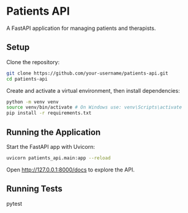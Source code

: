 # Patients API

A FastAPI application for managing patients and therapists.

## Setup

Clone the repository:

```bash
git clone https://github.com/your-username/patients-api.git
cd patients-api
```

Create and activate a virtual environment, then install dependencies:

```bash
python -m venv venv
source venv/bin/activate # On Windows use: venv\Scripts\activate
pip install -r requirements.txt
```

## Running the Application

Start the FastAPI app with Uvicorn:

```bash
uvicorn patients_api.main:app --reload
```

Open http://127.0.0.1:8000/docs to explore the API.

## Running Tests

pytest
